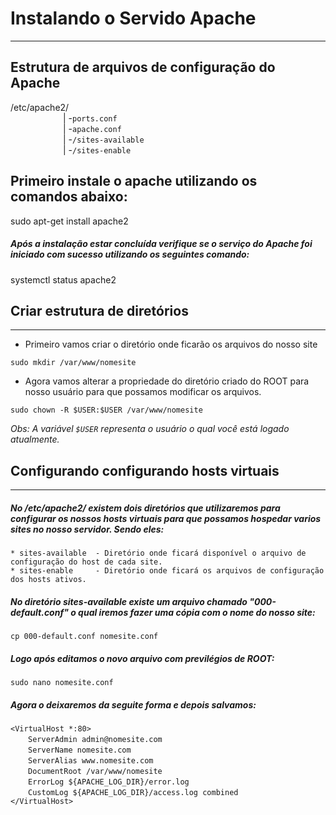 
# Instalando o Servido Apache
_______________________________  

## Estrutura de arquivos de configuração do Apache

  /etc/apache2/  
&ensp;&ensp;&ensp;&ensp;&ensp;&ensp;&ensp;&ensp;&ensp;&ensp;&ensp;&ensp;|
               -`ports.conf`  
&ensp;&ensp;&ensp;&ensp;&ensp;&ensp;&ensp;&ensp;&ensp;&ensp;&ensp;&ensp;|
               -`apache.conf`  
&ensp;&ensp;&ensp;&ensp;&ensp;&ensp;&ensp;&ensp;&ensp;&ensp;&ensp;&ensp;|
               -`/sites-available`  
&ensp;&ensp;&ensp;&ensp;&ensp;&ensp;&ensp;&ensp;&ensp;&ensp;&ensp;&ensp;|
               -`/sites-enable`  

## Primeiro instale o apache utilizando os comandos abaixo:

 sudo apt-get install apache2

##### Após a instalação estar concluída verifique se o serviço do Apache foi iniciado com sucesso utilizando os seguintes comando:

 systemctl status apache2


## Criar estrutura de diretórios
__________________________________________________________________

* Primeiro vamos criar o diretório onde ficarão os arquivos do nosso site  

`sudo mkdir /var/www/nomesite`  

* Agora vamos alterar a propriedade do diretório criado do ROOT para nosso usuário para que possamos modificar os arquivos.  

`sudo chown -R $USER:$USER /var/www/nomesite`  

 _Obs: A variável `$USER` representa o usuário o qual você está logado atualmente._  

## Configurando configurando hosts virtuais
_____________________________________________  

##### No /etc/apache2/ existem dois diretórios que utilizaremos para configurar os nossos hosts virtuais para que possamos hospedar varios sites no nosso servidor. Sendo eles:  

    * sites-available  - Diretório onde ficará disponível o arquivo de configuração do host de cada site.  
    * sites-enable     - Diretório onde ficará os arquivos de configuração dos hosts ativos.

##### No diretório sites-available existe um arquivo chamado "000-default.conf" o qual iremos fazer uma cópia com o nome do nosso site:  

    cp 000-default.conf nomesite.conf  

##### Logo após editamos o novo arquivo com previlégios de ROOT:  

    sudo nano nomesite.conf
    
##### Agora o deixaremos da seguite forma e depois salvamos:  

   `<VirtualHost *:80>`  
      &ensp;&ensp;&ensp;&ensp;`ServerAdmin admin@nomesite.com`  
      &ensp;&ensp;&ensp;&ensp;`ServerName nomesite.com`  
      &ensp;&ensp;&ensp;&ensp;`ServerAlias www.nomesite.com`  
      &ensp;&ensp;&ensp;&ensp;`DocumentRoot /var/www/nomesite`  
      &ensp;&ensp;&ensp;&ensp;`ErrorLog ${APACHE_LOG_DIR}/error.log`  
      &ensp;&ensp;&ensp;&ensp;`CustomLog ${APACHE_LOG_DIR}/access.log combined`  
    `</VirtualHost>`  
   

 


        
    

